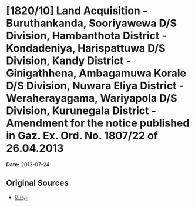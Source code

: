 # [1820/10] Land Acquisition - Buruthankanda, Sooriyawewa D/S Division, Hambanthota District - Kondadeniya, Harispattuwa D/S Division, Kandy District - Ginigathhena, Ambagamuwa Korale D/S Division, Nuwara Eliya District - Weraherayagama, Wariyapola D/S Division, Kurunegala District - Amendment for the notice published in Gaz. Ex. Ord. No. 1807/22 of 26.04.2013

**Date:** 2013-07-24

## Original Sources

- [සිංහල](https://documents.gov.lk/view/extra-gazettes/2013/7/1820-10_S.pdf)
